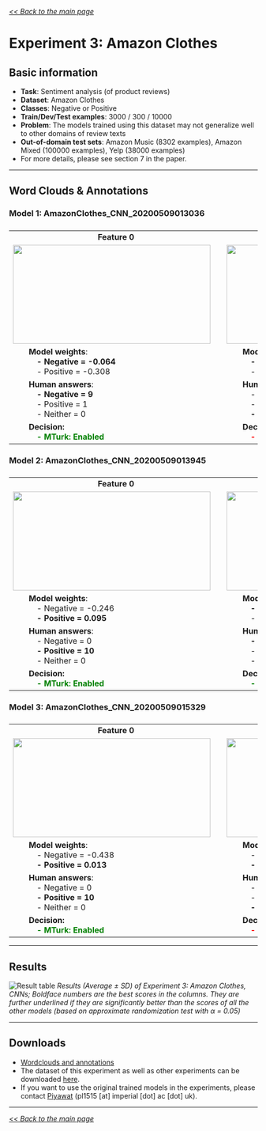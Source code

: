 <style>

.center-row td{
    text-align: center; 
    vertical-align: middle;    
}

tbody {
    display:block;
    width:13000px;
    overflow:auto;
}
thead, tbody tr {
    display:table;
    width:100%;
    table-layout:fixed;
}

td { white-space:pre }

</style>

[*<< Back to the main page*](https://plkumjorn.github.io/FIND)

# Experiment 3: Amazon Clothes

## Basic information
- **Task**: Sentiment analysis (of product reviews)
- **Dataset**: Amazon Clothes
- **Classes**: Negative or Positive
- **Train/Dev/Test examples**: 3000 / 300 / 10000
- **Problem**: The models trained using this dataset may not generalize well to other domains of review texts 
- **Out-of-domain test sets**: Amazon Music (8302 examples), Amazon Mixed (100000 examples), Yelp (38000 examples)
- For more details, please see section 7 in the paper.

<hr>

## Word Clouds & Annotations


### Model 1: AmazonClothes_CNN_20200509013036

<table><tbody><tr class="center-row"><td><b>Feature 0</b></td><td><b>Feature 1</b></td><td><b>Feature 2</b></td><td><b>Feature 3</b></td><td><b>Feature 4</b></td><td><b>Feature 5</b></td><td><b>Feature 6</b></td><td><b>Feature 7</b></td><td><b>Feature 8</b></td><td><b>Feature 9</b></td><td><b>Feature 10</b></td><td><b>Feature 11</b></td><td><b>Feature 12</b></td><td><b>Feature 13</b></td><td><b>Feature 14</b></td><td><b>Feature 15</b></td><td><b>Feature 16</b></td><td><b>Feature 17</b></td><td><b>Feature 18</b></td><td><b>Feature 19</b></td><td><b>Feature 20</b></td><td><b>Feature 21</b></td><td><b>Feature 22</b></td><td><b>Feature 23</b></td><td><b>Feature 24</b></td><td><b>Feature 25</b></td><td><b>Feature 26</b></td><td><b>Feature 27</b></td><td><b>Feature 28</b></td><td><b>Feature 29</b></td></tr><tr><td><img src="https://www.doc.ic.ac.uk/~pl1515/files/AmazonClothes_CNN_20200509013036/wordclouds/Wordcloud_Feature0.png" width="400" height="200"></td><td><img src="https://www.doc.ic.ac.uk/~pl1515/files/AmazonClothes_CNN_20200509013036/wordclouds/Wordcloud_Feature1.png" width="400" height="200"></td><td><img src="https://www.doc.ic.ac.uk/~pl1515/files/AmazonClothes_CNN_20200509013036/wordclouds/Wordcloud_Feature2.png" width="400" height="200"></td><td><img src="https://www.doc.ic.ac.uk/~pl1515/files/AmazonClothes_CNN_20200509013036/wordclouds/Wordcloud_Feature3.png" width="400" height="200"></td><td><img src="https://www.doc.ic.ac.uk/~pl1515/files/AmazonClothes_CNN_20200509013036/wordclouds/Wordcloud_Feature4.png" width="400" height="200"></td><td><img src="https://www.doc.ic.ac.uk/~pl1515/files/AmazonClothes_CNN_20200509013036/wordclouds/Wordcloud_Feature5.png" width="400" height="200"></td><td><img src="https://www.doc.ic.ac.uk/~pl1515/files/AmazonClothes_CNN_20200509013036/wordclouds/Wordcloud_Feature6.png" width="400" height="200"></td><td><img src="https://www.doc.ic.ac.uk/~pl1515/files/AmazonClothes_CNN_20200509013036/wordclouds/Wordcloud_Feature7.png" width="400" height="200"></td><td><img src="https://www.doc.ic.ac.uk/~pl1515/files/AmazonClothes_CNN_20200509013036/wordclouds/Wordcloud_Feature8.png" width="400" height="200"></td><td><img src="https://www.doc.ic.ac.uk/~pl1515/files/AmazonClothes_CNN_20200509013036/wordclouds/Wordcloud_Feature9.png" width="400" height="200"></td><td><img src="https://www.doc.ic.ac.uk/~pl1515/files/AmazonClothes_CNN_20200509013036/wordclouds/Wordcloud_Feature10.png" width="400" height="200"></td><td><img src="https://www.doc.ic.ac.uk/~pl1515/files/AmazonClothes_CNN_20200509013036/wordclouds/Wordcloud_Feature11.png" width="400" height="200"></td><td><img src="https://www.doc.ic.ac.uk/~pl1515/files/AmazonClothes_CNN_20200509013036/wordclouds/Wordcloud_Feature12.png" width="400" height="200"></td><td><img src="https://www.doc.ic.ac.uk/~pl1515/files/AmazonClothes_CNN_20200509013036/wordclouds/Wordcloud_Feature13.png" width="400" height="200"></td><td><img src="https://www.doc.ic.ac.uk/~pl1515/files/AmazonClothes_CNN_20200509013036/wordclouds/Wordcloud_Feature14.png" width="400" height="200"></td><td><img src="https://www.doc.ic.ac.uk/~pl1515/files/AmazonClothes_CNN_20200509013036/wordclouds/Wordcloud_Feature15.png" width="400" height="200"></td><td><img src="https://www.doc.ic.ac.uk/~pl1515/files/AmazonClothes_CNN_20200509013036/wordclouds/Wordcloud_Feature16.png" width="400" height="200"></td><td><img src="https://www.doc.ic.ac.uk/~pl1515/files/AmazonClothes_CNN_20200509013036/wordclouds/Wordcloud_Feature17.png" width="400" height="200"></td><td><img src="https://www.doc.ic.ac.uk/~pl1515/files/AmazonClothes_CNN_20200509013036/wordclouds/Wordcloud_Feature18.png" width="400" height="200"></td><td><img src="https://www.doc.ic.ac.uk/~pl1515/files/AmazonClothes_CNN_20200509013036/wordclouds/Wordcloud_Feature19.png" width="400" height="200"></td><td><img src="https://www.doc.ic.ac.uk/~pl1515/files/AmazonClothes_CNN_20200509013036/wordclouds/Wordcloud_Feature20.png" width="400" height="200"></td><td><img src="https://www.doc.ic.ac.uk/~pl1515/files/AmazonClothes_CNN_20200509013036/wordclouds/Wordcloud_Feature21.png" width="400" height="200"></td><td><img src="https://www.doc.ic.ac.uk/~pl1515/files/AmazonClothes_CNN_20200509013036/wordclouds/Wordcloud_Feature22.png" width="400" height="200"></td><td><img src="https://www.doc.ic.ac.uk/~pl1515/files/AmazonClothes_CNN_20200509013036/wordclouds/Wordcloud_Feature23.png" width="400" height="200"></td><td><img src="https://www.doc.ic.ac.uk/~pl1515/files/AmazonClothes_CNN_20200509013036/wordclouds/Wordcloud_Feature24.png" width="400" height="200"></td><td><img src="https://www.doc.ic.ac.uk/~pl1515/files/AmazonClothes_CNN_20200509013036/wordclouds/Wordcloud_Feature25.png" width="400" height="200"></td><td><img src="https://www.doc.ic.ac.uk/~pl1515/files/AmazonClothes_CNN_20200509013036/wordclouds/Wordcloud_Feature26.png" width="400" height="200"></td><td><img src="https://www.doc.ic.ac.uk/~pl1515/files/AmazonClothes_CNN_20200509013036/wordclouds/Wordcloud_Feature27.png" width="400" height="200"></td><td><img src="https://www.doc.ic.ac.uk/~pl1515/files/AmazonClothes_CNN_20200509013036/wordclouds/Wordcloud_Feature28.png" width="400" height="200"></td><td><img src="https://www.doc.ic.ac.uk/~pl1515/files/AmazonClothes_CNN_20200509013036/wordclouds/Wordcloud_Feature29.png" width="400" height="200"></td></tr><tr><td>&emsp;&emsp;<b>Model weights</b>:
<b>&emsp;&emsp;&emsp;- Negative = -0.064</b>
&emsp;&emsp;&emsp;- Positive = -0.308</td><td>&emsp;&emsp;<b>Model weights</b>:
<b>&emsp;&emsp;&emsp;- Negative = -0.032</b>
&emsp;&emsp;&emsp;- Positive = -0.270</td><td>&emsp;&emsp;<b>Model weights</b>:
<b>&emsp;&emsp;&emsp;- Negative = 0.409</b>
&emsp;&emsp;&emsp;- Positive = -0.039</td><td>&emsp;&emsp;<b>Model weights</b>:
&emsp;&emsp;&emsp;- Negative = -0.438
<b>&emsp;&emsp;&emsp;- Positive = 0.272</b></td><td>&emsp;&emsp;<b>Model weights</b>:
&emsp;&emsp;&emsp;- Negative = -0.092
<b>&emsp;&emsp;&emsp;- Positive = 0.343</b></td><td>&emsp;&emsp;<b>Model weights</b>:
&emsp;&emsp;&emsp;- Negative = -0.446
<b>&emsp;&emsp;&emsp;- Positive = -0.106</b></td><td>&emsp;&emsp;<b>Model weights</b>:
<b>&emsp;&emsp;&emsp;- Negative = 0.294</b>
&emsp;&emsp;&emsp;- Positive = -0.005</td><td>&emsp;&emsp;<b>Model weights</b>:
<b>&emsp;&emsp;&emsp;- Negative = 0.239</b>
&emsp;&emsp;&emsp;- Positive = -0.406</td><td>&emsp;&emsp;<b>Model weights</b>:
&emsp;&emsp;&emsp;- Negative = -0.341
<b>&emsp;&emsp;&emsp;- Positive = 0.284</b></td><td>&emsp;&emsp;<b>Model weights</b>:
&emsp;&emsp;&emsp;- Negative = -0.312
<b>&emsp;&emsp;&emsp;- Positive = -0.088</b></td><td>&emsp;&emsp;<b>Model weights</b>:
<b>&emsp;&emsp;&emsp;- Negative = 0.185</b>
&emsp;&emsp;&emsp;- Positive = -0.139</td><td>&emsp;&emsp;<b>Model weights</b>:
&emsp;&emsp;&emsp;- Negative = -0.213
<b>&emsp;&emsp;&emsp;- Positive = 0.047</b></td><td>&emsp;&emsp;<b>Model weights</b>:
<b>&emsp;&emsp;&emsp;- Negative = -0.040</b>
&emsp;&emsp;&emsp;- Positive = -0.316</td><td>&emsp;&emsp;<b>Model weights</b>:
&emsp;&emsp;&emsp;- Negative = -0.346
<b>&emsp;&emsp;&emsp;- Positive = 0.094</b></td><td>&emsp;&emsp;<b>Model weights</b>:
<b>&emsp;&emsp;&emsp;- Negative = 0.165</b>
&emsp;&emsp;&emsp;- Positive = -0.408</td><td>&emsp;&emsp;<b>Model weights</b>:
<b>&emsp;&emsp;&emsp;- Negative = 0.362</b>
&emsp;&emsp;&emsp;- Positive = -0.289</td><td>&emsp;&emsp;<b>Model weights</b>:
<b>&emsp;&emsp;&emsp;- Negative = 0.426</b>
&emsp;&emsp;&emsp;- Positive = -0.333</td><td>&emsp;&emsp;<b>Model weights</b>:
&emsp;&emsp;&emsp;- Negative = -0.333
<b>&emsp;&emsp;&emsp;- Positive = -0.044</b></td><td>&emsp;&emsp;<b>Model weights</b>:
<b>&emsp;&emsp;&emsp;- Negative = 0.514</b>
&emsp;&emsp;&emsp;- Positive = -0.521</td><td>&emsp;&emsp;<b>Model weights</b>:
&emsp;&emsp;&emsp;- Negative = -0.459
<b>&emsp;&emsp;&emsp;- Positive = -0.040</b></td><td>&emsp;&emsp;<b>Model weights</b>:
&emsp;&emsp;&emsp;- Negative = 0.069
<b>&emsp;&emsp;&emsp;- Positive = 0.415</b></td><td>&emsp;&emsp;<b>Model weights</b>:
&emsp;&emsp;&emsp;- Negative = -0.355
<b>&emsp;&emsp;&emsp;- Positive = 0.325</b></td><td>&emsp;&emsp;<b>Model weights</b>:
&emsp;&emsp;&emsp;- Negative = -0.522
<b>&emsp;&emsp;&emsp;- Positive = -0.212</b></td><td>&emsp;&emsp;<b>Model weights</b>:
<b>&emsp;&emsp;&emsp;- Negative = 0.068</b>
&emsp;&emsp;&emsp;- Positive = -0.263</td><td>&emsp;&emsp;<b>Model weights</b>:
&emsp;&emsp;&emsp;- Negative = -0.257
<b>&emsp;&emsp;&emsp;- Positive = 0.324</b></td><td>&emsp;&emsp;<b>Model weights</b>:
&emsp;&emsp;&emsp;- Negative = -0.152
<b>&emsp;&emsp;&emsp;- Positive = 0.197</b></td><td>&emsp;&emsp;<b>Model weights</b>:
&emsp;&emsp;&emsp;- Negative = -0.068
<b>&emsp;&emsp;&emsp;- Positive = 0.280</b></td><td>&emsp;&emsp;<b>Model weights</b>:
&emsp;&emsp;&emsp;- Negative = -0.084
<b>&emsp;&emsp;&emsp;- Positive = 0.584</b></td><td>&emsp;&emsp;<b>Model weights</b>:
<b>&emsp;&emsp;&emsp;- Negative = 0.205</b>
&emsp;&emsp;&emsp;- Positive = -0.376</td><td>&emsp;&emsp;<b>Model weights</b>:
<b>&emsp;&emsp;&emsp;- Negative = 0.098</b>
&emsp;&emsp;&emsp;- Positive = -0.435</td></tr><tr><td><b>&emsp;&emsp;Human answers</b>:
<b>&emsp;&emsp;&emsp;- Negative = 9</b>
&emsp;&emsp;&emsp;- Positive = 1
&emsp;&emsp;&emsp;- Neither = 0</td><td><b>&emsp;&emsp;Human answers</b>:
&emsp;&emsp;&emsp;- Negative = 3
&emsp;&emsp;&emsp;- Positive = 3
<b>&emsp;&emsp;&emsp;- Neither = 4</b></td><td><b>&emsp;&emsp;Human answers</b>:
<b>&emsp;&emsp;&emsp;- Negative = 6</b>
&emsp;&emsp;&emsp;- Positive = 3
&emsp;&emsp;&emsp;- Neither = 1</td><td><b>&emsp;&emsp;Human answers</b>:
&emsp;&emsp;&emsp;- Negative = 1
&emsp;&emsp;&emsp;- Positive = 4
<b>&emsp;&emsp;&emsp;- Neither = 5</b></td><td><b>&emsp;&emsp;Human answers</b>:
&emsp;&emsp;&emsp;- Negative = 2
<b>&emsp;&emsp;&emsp;- Positive = 7</b>
&emsp;&emsp;&emsp;- Neither = 1</td><td><b>&emsp;&emsp;Human answers</b>:
&emsp;&emsp;&emsp;- Negative = 1
&emsp;&emsp;&emsp;- Positive = 0
<b>&emsp;&emsp;&emsp;- Neither = 9</b></td><td><b>&emsp;&emsp;Human answers</b>:
<b>&emsp;&emsp;&emsp;- Negative = 5</b>
&emsp;&emsp;&emsp;- Positive = 3
&emsp;&emsp;&emsp;- Neither = 2</td><td><b>&emsp;&emsp;Human answers</b>:
<b>&emsp;&emsp;&emsp;- Negative = 6</b>
&emsp;&emsp;&emsp;- Positive = 2
&emsp;&emsp;&emsp;- Neither = 2</td><td><b>&emsp;&emsp;Human answers</b>:
&emsp;&emsp;&emsp;- Negative = 2
<b>&emsp;&emsp;&emsp;- Positive = 5</b>
&emsp;&emsp;&emsp;- Neither = 3</td><td><b>&emsp;&emsp;Human answers</b>:
&emsp;&emsp;&emsp;- Negative = 3
<b>&emsp;&emsp;&emsp;- Positive = 7</b>
&emsp;&emsp;&emsp;- Neither = 0</td><td><b>&emsp;&emsp;Human answers</b>:
<b>&emsp;&emsp;&emsp;- Negative = 5</b>
&emsp;&emsp;&emsp;- Positive = 2
&emsp;&emsp;&emsp;- Neither = 3</td><td><b>&emsp;&emsp;Human answers</b>:
&emsp;&emsp;&emsp;- Negative = 0
<b>&emsp;&emsp;&emsp;- Positive = 9</b>
&emsp;&emsp;&emsp;- Neither = 1</td><td><b>&emsp;&emsp;Human answers</b>:
<b>&emsp;&emsp;&emsp;- Negative = 8</b>
&emsp;&emsp;&emsp;- Positive = 2
&emsp;&emsp;&emsp;- Neither = 0</td><td><b>&emsp;&emsp;Human answers</b>:
&emsp;&emsp;&emsp;- Negative = 1
&emsp;&emsp;&emsp;- Positive = 4
<b>&emsp;&emsp;&emsp;- Neither = 5</b></td><td><b>&emsp;&emsp;Human answers</b>:
<b>&emsp;&emsp;&emsp;- Negative = 9</b>
&emsp;&emsp;&emsp;- Positive = 1
&emsp;&emsp;&emsp;- Neither = 0</td><td><b>&emsp;&emsp;Human answers</b>:
<b>&emsp;&emsp;&emsp;- Negative = 6</b>
&emsp;&emsp;&emsp;- Positive = 1
&emsp;&emsp;&emsp;- Neither = 3</td><td><b>&emsp;&emsp;Human answers</b>:
<b>&emsp;&emsp;&emsp;- Negative = 7</b>
&emsp;&emsp;&emsp;- Positive = 1
&emsp;&emsp;&emsp;- Neither = 2</td><td><b>&emsp;&emsp;Human answers</b>:
&emsp;&emsp;&emsp;- Negative = 2
<b>&emsp;&emsp;&emsp;- Positive = 7</b>
&emsp;&emsp;&emsp;- Neither = 1</td><td><b>&emsp;&emsp;Human answers</b>:
<b>&emsp;&emsp;&emsp;- Negative = 7</b>
&emsp;&emsp;&emsp;- Positive = 2
&emsp;&emsp;&emsp;- Neither = 1</td><td><b>&emsp;&emsp;Human answers</b>:
&emsp;&emsp;&emsp;- Negative = 1
<b>&emsp;&emsp;&emsp;- Positive = 7</b>
&emsp;&emsp;&emsp;- Neither = 2</td><td><b>&emsp;&emsp;Human answers</b>:
&emsp;&emsp;&emsp;- Negative = 1
<b>&emsp;&emsp;&emsp;- Positive = 9</b>
&emsp;&emsp;&emsp;- Neither = 0</td><td><b>&emsp;&emsp;Human answers</b>:
&emsp;&emsp;&emsp;- Negative = 0
<b>&emsp;&emsp;&emsp;- Positive = 10</b>
&emsp;&emsp;&emsp;- Neither = 0</td><td><b>&emsp;&emsp;Human answers</b>:
&emsp;&emsp;&emsp;- Negative = 1
<b>&emsp;&emsp;&emsp;- Positive = 7</b>
&emsp;&emsp;&emsp;- Neither = 2</td><td><b>&emsp;&emsp;Human answers</b>:
&emsp;&emsp;&emsp;- Negative = 3
&emsp;&emsp;&emsp;- Positive = 0
<b>&emsp;&emsp;&emsp;- Neither = 7</b></td><td><b>&emsp;&emsp;Human answers</b>:
&emsp;&emsp;&emsp;- Negative = 1
<b>&emsp;&emsp;&emsp;- Positive = 6</b>
&emsp;&emsp;&emsp;- Neither = 3</td><td><b>&emsp;&emsp;Human answers</b>:
&emsp;&emsp;&emsp;- Negative = 0
<b>&emsp;&emsp;&emsp;- Positive = 5</b>
<b>&emsp;&emsp;&emsp;- Neither = 5</b></td><td><b>&emsp;&emsp;Human answers</b>:
<b>&emsp;&emsp;&emsp;- Negative = 5</b>
&emsp;&emsp;&emsp;- Positive = 2
&emsp;&emsp;&emsp;- Neither = 3</td><td><b>&emsp;&emsp;Human answers</b>:
&emsp;&emsp;&emsp;- Negative = 0
<b>&emsp;&emsp;&emsp;- Positive = 5</b>
<b>&emsp;&emsp;&emsp;- Neither = 5</b></td><td><b>&emsp;&emsp;Human answers</b>:
<b>&emsp;&emsp;&emsp;- Negative = 7</b>
&emsp;&emsp;&emsp;- Positive = 0
&emsp;&emsp;&emsp;- Neither = 3</td><td><b>&emsp;&emsp;Human answers</b>:
<b>&emsp;&emsp;&emsp;- Negative = 7</b>
&emsp;&emsp;&emsp;- Positive = 1
&emsp;&emsp;&emsp;- Neither = 2</td></tr><tr><td>&emsp;&emsp;<b>Decision:</b>
&emsp;&emsp;&emsp;<b style="color:green">- MTurk: Enabled</b></td><td>&emsp;&emsp;<b>Decision:</b>
&emsp;&emsp;&emsp;<b style="color:red">- MTurk: Disabled</b></td><td>&emsp;&emsp;<b>Decision:</b>
&emsp;&emsp;&emsp;<b style="color:green">- MTurk: Enabled</b></td><td>&emsp;&emsp;<b>Decision:</b>
&emsp;&emsp;&emsp;<b style="color:red">- MTurk: Disabled</b></td><td>&emsp;&emsp;<b>Decision:</b>
&emsp;&emsp;&emsp;<b style="color:green">- MTurk: Enabled</b></td><td>&emsp;&emsp;<b>Decision:</b>
&emsp;&emsp;&emsp;<b style="color:red">- MTurk: Disabled</b></td><td>&emsp;&emsp;<b>Decision:</b>
&emsp;&emsp;&emsp;<b style="color:green">- MTurk: Enabled</b></td><td>&emsp;&emsp;<b>Decision:</b>
&emsp;&emsp;&emsp;<b style="color:green">- MTurk: Enabled</b></td><td>&emsp;&emsp;<b>Decision:</b>
&emsp;&emsp;&emsp;<b style="color:green">- MTurk: Enabled</b></td><td>&emsp;&emsp;<b>Decision:</b>
&emsp;&emsp;&emsp;<b style="color:green">- MTurk: Enabled</b></td><td>&emsp;&emsp;<b>Decision:</b>
&emsp;&emsp;&emsp;<b style="color:green">- MTurk: Enabled</b></td><td>&emsp;&emsp;<b>Decision:</b>
&emsp;&emsp;&emsp;<b style="color:green">- MTurk: Enabled</b></td><td>&emsp;&emsp;<b>Decision:</b>
&emsp;&emsp;&emsp;<b style="color:green">- MTurk: Enabled</b></td><td>&emsp;&emsp;<b>Decision:</b>
&emsp;&emsp;&emsp;<b style="color:red">- MTurk: Disabled</b></td><td>&emsp;&emsp;<b>Decision:</b>
&emsp;&emsp;&emsp;<b style="color:green">- MTurk: Enabled</b></td><td>&emsp;&emsp;<b>Decision:</b>
&emsp;&emsp;&emsp;<b style="color:green">- MTurk: Enabled</b></td><td>&emsp;&emsp;<b>Decision:</b>
&emsp;&emsp;&emsp;<b style="color:green">- MTurk: Enabled</b></td><td>&emsp;&emsp;<b>Decision:</b>
&emsp;&emsp;&emsp;<b style="color:green">- MTurk: Enabled</b></td><td>&emsp;&emsp;<b>Decision:</b>
&emsp;&emsp;&emsp;<b style="color:green">- MTurk: Enabled</b></td><td>&emsp;&emsp;<b>Decision:</b>
&emsp;&emsp;&emsp;<b style="color:green">- MTurk: Enabled</b></td><td>&emsp;&emsp;<b>Decision:</b>
&emsp;&emsp;&emsp;<b style="color:green">- MTurk: Enabled</b></td><td>&emsp;&emsp;<b>Decision:</b>
&emsp;&emsp;&emsp;<b style="color:green">- MTurk: Enabled</b></td><td>&emsp;&emsp;<b>Decision:</b>
&emsp;&emsp;&emsp;<b style="color:green">- MTurk: Enabled</b></td><td>&emsp;&emsp;<b>Decision:</b>
&emsp;&emsp;&emsp;<b style="color:red">- MTurk: Disabled</b></td><td>&emsp;&emsp;<b>Decision:</b>
&emsp;&emsp;&emsp;<b style="color:green">- MTurk: Enabled</b></td><td>&emsp;&emsp;<b>Decision:</b>
&emsp;&emsp;&emsp;<b style="color:red">- MTurk: Disabled</b></td><td>&emsp;&emsp;<b>Decision:</b>
&emsp;&emsp;&emsp;<b style="color:red">- MTurk: Disabled</b></td><td>&emsp;&emsp;<b>Decision:</b>
&emsp;&emsp;&emsp;<b style="color:red">- MTurk: Disabled</b></td><td>&emsp;&emsp;<b>Decision:</b>
&emsp;&emsp;&emsp;<b style="color:green">- MTurk: Enabled</b></td><td>&emsp;&emsp;<b>Decision:</b>
&emsp;&emsp;&emsp;<b style="color:green">- MTurk: Enabled</b></td></tr></tbody></table>


### Model 2: AmazonClothes_CNN_20200509013945

<table><tbody><tr class="center-row"><td><b>Feature 0</b></td><td><b>Feature 1</b></td><td><b>Feature 2</b></td><td><b>Feature 3</b></td><td><b>Feature 4</b></td><td><b>Feature 5</b></td><td><b>Feature 6</b></td><td><b>Feature 7</b></td><td><b>Feature 8</b></td><td><b>Feature 9</b></td><td><b>Feature 10</b></td><td><b>Feature 11</b></td><td><b>Feature 12</b></td><td><b>Feature 13</b></td><td><b>Feature 14</b></td><td><b>Feature 15</b></td><td><b>Feature 16</b></td><td><b>Feature 17</b></td><td><b>Feature 18</b></td><td><b>Feature 19</b></td><td><b>Feature 20</b></td><td><b>Feature 21</b></td><td><b>Feature 22</b></td><td><b>Feature 23</b></td><td><b>Feature 24</b></td><td><b>Feature 25</b></td><td><b>Feature 26</b></td><td><b>Feature 27</b></td><td><b>Feature 28</b></td><td><b>Feature 29</b></td></tr><tr><td><img src="https://www.doc.ic.ac.uk/~pl1515/files/AmazonClothes_CNN_20200509013945/wordclouds/Wordcloud_Feature0.png" width="400" height="200"></td><td><img src="https://www.doc.ic.ac.uk/~pl1515/files/AmazonClothes_CNN_20200509013945/wordclouds/Wordcloud_Feature1.png" width="400" height="200"></td><td><img src="https://www.doc.ic.ac.uk/~pl1515/files/AmazonClothes_CNN_20200509013945/wordclouds/Wordcloud_Feature2.png" width="400" height="200"></td><td><img src="https://www.doc.ic.ac.uk/~pl1515/files/AmazonClothes_CNN_20200509013945/wordclouds/Wordcloud_Feature3.png" width="400" height="200"></td><td><img src="https://www.doc.ic.ac.uk/~pl1515/files/AmazonClothes_CNN_20200509013945/wordclouds/Wordcloud_Feature4.png" width="400" height="200"></td><td><img src="https://www.doc.ic.ac.uk/~pl1515/files/AmazonClothes_CNN_20200509013945/wordclouds/Wordcloud_Feature5.png" width="400" height="200"></td><td><img src="https://www.doc.ic.ac.uk/~pl1515/files/AmazonClothes_CNN_20200509013945/wordclouds/Wordcloud_Feature6.png" width="400" height="200"></td><td><img src="https://www.doc.ic.ac.uk/~pl1515/files/AmazonClothes_CNN_20200509013945/wordclouds/Wordcloud_Feature7.png" width="400" height="200"></td><td><img src="https://www.doc.ic.ac.uk/~pl1515/files/AmazonClothes_CNN_20200509013945/wordclouds/Wordcloud_Feature8.png" width="400" height="200"></td><td><img src="https://www.doc.ic.ac.uk/~pl1515/files/AmazonClothes_CNN_20200509013945/wordclouds/Wordcloud_Feature9.png" width="400" height="200"></td><td><img src="https://www.doc.ic.ac.uk/~pl1515/files/AmazonClothes_CNN_20200509013945/wordclouds/Wordcloud_Feature10.png" width="400" height="200"></td><td><img src="https://www.doc.ic.ac.uk/~pl1515/files/AmazonClothes_CNN_20200509013945/wordclouds/Wordcloud_Feature11.png" width="400" height="200"></td><td><img src="https://www.doc.ic.ac.uk/~pl1515/files/AmazonClothes_CNN_20200509013945/wordclouds/Wordcloud_Feature12.png" width="400" height="200"></td><td><img src="https://www.doc.ic.ac.uk/~pl1515/files/AmazonClothes_CNN_20200509013945/wordclouds/Wordcloud_Feature13.png" width="400" height="200"></td><td><img src="https://www.doc.ic.ac.uk/~pl1515/files/AmazonClothes_CNN_20200509013945/wordclouds/Wordcloud_Feature14.png" width="400" height="200"></td><td><img src="https://www.doc.ic.ac.uk/~pl1515/files/AmazonClothes_CNN_20200509013945/wordclouds/Wordcloud_Feature15.png" width="400" height="200"></td><td><img src="https://www.doc.ic.ac.uk/~pl1515/files/AmazonClothes_CNN_20200509013945/wordclouds/Wordcloud_Feature16.png" width="400" height="200"></td><td><img src="https://www.doc.ic.ac.uk/~pl1515/files/AmazonClothes_CNN_20200509013945/wordclouds/Wordcloud_Feature17.png" width="400" height="200"></td><td><img src="https://www.doc.ic.ac.uk/~pl1515/files/AmazonClothes_CNN_20200509013945/wordclouds/Wordcloud_Feature18.png" width="400" height="200"></td><td><img src="https://www.doc.ic.ac.uk/~pl1515/files/AmazonClothes_CNN_20200509013945/wordclouds/Wordcloud_Feature19.png" width="400" height="200"></td><td><img src="https://www.doc.ic.ac.uk/~pl1515/files/AmazonClothes_CNN_20200509013945/wordclouds/Wordcloud_Feature20.png" width="400" height="200"></td><td><img src="https://www.doc.ic.ac.uk/~pl1515/files/AmazonClothes_CNN_20200509013945/wordclouds/Wordcloud_Feature21.png" width="400" height="200"></td><td><img src="https://www.doc.ic.ac.uk/~pl1515/files/AmazonClothes_CNN_20200509013945/wordclouds/Wordcloud_Feature22.png" width="400" height="200"></td><td><img src="https://www.doc.ic.ac.uk/~pl1515/files/AmazonClothes_CNN_20200509013945/wordclouds/Wordcloud_Feature23.png" width="400" height="200"></td><td><img src="https://www.doc.ic.ac.uk/~pl1515/files/AmazonClothes_CNN_20200509013945/wordclouds/Wordcloud_Feature24.png" width="400" height="200"></td><td><img src="https://www.doc.ic.ac.uk/~pl1515/files/AmazonClothes_CNN_20200509013945/wordclouds/Wordcloud_Feature25.png" width="400" height="200"></td><td><img src="https://www.doc.ic.ac.uk/~pl1515/files/AmazonClothes_CNN_20200509013945/wordclouds/Wordcloud_Feature26.png" width="400" height="200"></td><td><img src="https://www.doc.ic.ac.uk/~pl1515/files/AmazonClothes_CNN_20200509013945/wordclouds/Wordcloud_Feature27.png" width="400" height="200"></td><td><img src="https://www.doc.ic.ac.uk/~pl1515/files/AmazonClothes_CNN_20200509013945/wordclouds/Wordcloud_Feature28.png" width="400" height="200"></td><td><img src="https://www.doc.ic.ac.uk/~pl1515/files/AmazonClothes_CNN_20200509013945/wordclouds/Wordcloud_Feature29.png" width="400" height="200"></td></tr><tr><td>&emsp;&emsp;<b>Model weights</b>:
&emsp;&emsp;&emsp;- Negative = -0.246
<b>&emsp;&emsp;&emsp;- Positive = 0.095</b></td><td>&emsp;&emsp;<b>Model weights</b>:
<b>&emsp;&emsp;&emsp;- Negative = -0.070</b>
&emsp;&emsp;&emsp;- Positive = -0.250</td><td>&emsp;&emsp;<b>Model weights</b>:
<b>&emsp;&emsp;&emsp;- Negative = 0.049</b>
&emsp;&emsp;&emsp;- Positive = -0.474</td><td>&emsp;&emsp;<b>Model weights</b>:
<b>&emsp;&emsp;&emsp;- Negative = 0.325</b>
&emsp;&emsp;&emsp;- Positive = -0.408</td><td>&emsp;&emsp;<b>Model weights</b>:
<b>&emsp;&emsp;&emsp;- Negative = 0.269</b>
&emsp;&emsp;&emsp;- Positive = -0.400</td><td>&emsp;&emsp;<b>Model weights</b>:
<b>&emsp;&emsp;&emsp;- Negative = 0.430</b>
&emsp;&emsp;&emsp;- Positive = 0.157</td><td>&emsp;&emsp;<b>Model weights</b>:
&emsp;&emsp;&emsp;- Negative = -0.457
<b>&emsp;&emsp;&emsp;- Positive = -0.158</b></td><td>&emsp;&emsp;<b>Model weights</b>:
&emsp;&emsp;&emsp;- Negative = -0.314
<b>&emsp;&emsp;&emsp;- Positive = -0.057</b></td><td>&emsp;&emsp;<b>Model weights</b>:
&emsp;&emsp;&emsp;- Negative = -0.440
<b>&emsp;&emsp;&emsp;- Positive = 0.239</b></td><td>&emsp;&emsp;<b>Model weights</b>:
&emsp;&emsp;&emsp;- Negative = -0.095
<b>&emsp;&emsp;&emsp;- Positive = 0.297</b></td><td>&emsp;&emsp;<b>Model weights</b>:
<b>&emsp;&emsp;&emsp;- Negative = 0.361</b>
&emsp;&emsp;&emsp;- Positive = -0.435</td><td>&emsp;&emsp;<b>Model weights</b>:
&emsp;&emsp;&emsp;- Negative = -0.244
<b>&emsp;&emsp;&emsp;- Positive = 0.208</b></td><td>&emsp;&emsp;<b>Model weights</b>:
&emsp;&emsp;&emsp;- Negative = -0.502
<b>&emsp;&emsp;&emsp;- Positive = 0.197</b></td><td>&emsp;&emsp;<b>Model weights</b>:
&emsp;&emsp;&emsp;- Negative = -0.339
<b>&emsp;&emsp;&emsp;- Positive = 0.396</b></td><td>&emsp;&emsp;<b>Model weights</b>:
&emsp;&emsp;&emsp;- Negative = -0.372
<b>&emsp;&emsp;&emsp;- Positive = 0.303</b></td><td>&emsp;&emsp;<b>Model weights</b>:
&emsp;&emsp;&emsp;- Negative = -0.278
<b>&emsp;&emsp;&emsp;- Positive = 0.394</b></td><td>&emsp;&emsp;<b>Model weights</b>:
&emsp;&emsp;&emsp;- Negative = -0.239
<b>&emsp;&emsp;&emsp;- Positive = 0.334</b></td><td>&emsp;&emsp;<b>Model weights</b>:
<b>&emsp;&emsp;&emsp;- Negative = 0.443</b>
&emsp;&emsp;&emsp;- Positive = 0.037</td><td>&emsp;&emsp;<b>Model weights</b>:
&emsp;&emsp;&emsp;- Negative = 0.042
<b>&emsp;&emsp;&emsp;- Positive = 0.378</b></td><td>&emsp;&emsp;<b>Model weights</b>:
<b>&emsp;&emsp;&emsp;- Negative = -0.134</b>
&emsp;&emsp;&emsp;- Positive = -0.451</td><td>&emsp;&emsp;<b>Model weights</b>:
<b>&emsp;&emsp;&emsp;- Negative = 0.197</b>
&emsp;&emsp;&emsp;- Positive = -0.271</td><td>&emsp;&emsp;<b>Model weights</b>:
<b>&emsp;&emsp;&emsp;- Negative = 0.137</b>
&emsp;&emsp;&emsp;- Positive = -0.223</td><td>&emsp;&emsp;<b>Model weights</b>:
&emsp;&emsp;&emsp;- Negative = -0.274
<b>&emsp;&emsp;&emsp;- Positive = 0.347</b></td><td>&emsp;&emsp;<b>Model weights</b>:
<b>&emsp;&emsp;&emsp;- Negative = 0.321</b>
&emsp;&emsp;&emsp;- Positive = -0.134</td><td>&emsp;&emsp;<b>Model weights</b>:
<b>&emsp;&emsp;&emsp;- Negative = 0.270</b>
&emsp;&emsp;&emsp;- Positive = -0.360</td><td>&emsp;&emsp;<b>Model weights</b>:
&emsp;&emsp;&emsp;- Negative = -0.082
<b>&emsp;&emsp;&emsp;- Positive = 0.422</b></td><td>&emsp;&emsp;<b>Model weights</b>:
<b>&emsp;&emsp;&emsp;- Negative = 0.460</b>
&emsp;&emsp;&emsp;- Positive = 0.018</td><td>&emsp;&emsp;<b>Model weights</b>:
<b>&emsp;&emsp;&emsp;- Negative = 0.415</b>
&emsp;&emsp;&emsp;- Positive = -0.044</td><td>&emsp;&emsp;<b>Model weights</b>:
<b>&emsp;&emsp;&emsp;- Negative = 0.020</b>
&emsp;&emsp;&emsp;- Positive = -0.325</td><td>&emsp;&emsp;<b>Model weights</b>:
<b>&emsp;&emsp;&emsp;- Negative = 0.155</b>
&emsp;&emsp;&emsp;- Positive = -0.369</td></tr><tr><td><b>&emsp;&emsp;Human answers</b>:
&emsp;&emsp;&emsp;- Negative = 0
<b>&emsp;&emsp;&emsp;- Positive = 10</b>
&emsp;&emsp;&emsp;- Neither = 0</td><td><b>&emsp;&emsp;Human answers</b>:
<b>&emsp;&emsp;&emsp;- Negative = 8</b>
&emsp;&emsp;&emsp;- Positive = 1
&emsp;&emsp;&emsp;- Neither = 1</td><td><b>&emsp;&emsp;Human answers</b>:
<b>&emsp;&emsp;&emsp;- Negative = 10</b>
&emsp;&emsp;&emsp;- Positive = 0
&emsp;&emsp;&emsp;- Neither = 0</td><td><b>&emsp;&emsp;Human answers</b>:
<b>&emsp;&emsp;&emsp;- Negative = 6</b>
&emsp;&emsp;&emsp;- Positive = 2
&emsp;&emsp;&emsp;- Neither = 2</td><td><b>&emsp;&emsp;Human answers</b>:
&emsp;&emsp;&emsp;- Negative = 1
&emsp;&emsp;&emsp;- Positive = 2
<b>&emsp;&emsp;&emsp;- Neither = 7</b></td><td><b>&emsp;&emsp;Human answers</b>:
<b>&emsp;&emsp;&emsp;- Negative = 10</b>
&emsp;&emsp;&emsp;- Positive = 0
&emsp;&emsp;&emsp;- Neither = 0</td><td><b>&emsp;&emsp;Human answers</b>:
&emsp;&emsp;&emsp;- Negative = 0
<b>&emsp;&emsp;&emsp;- Positive = 10</b>
&emsp;&emsp;&emsp;- Neither = 0</td><td><b>&emsp;&emsp;Human answers</b>:
&emsp;&emsp;&emsp;- Negative = 0
<b>&emsp;&emsp;&emsp;- Positive = 10</b>
&emsp;&emsp;&emsp;- Neither = 0</td><td><b>&emsp;&emsp;Human answers</b>:
&emsp;&emsp;&emsp;- Negative = 0
<b>&emsp;&emsp;&emsp;- Positive = 10</b>
&emsp;&emsp;&emsp;- Neither = 0</td><td><b>&emsp;&emsp;Human answers</b>:
&emsp;&emsp;&emsp;- Negative = 0
<b>&emsp;&emsp;&emsp;- Positive = 10</b>
&emsp;&emsp;&emsp;- Neither = 0</td><td><b>&emsp;&emsp;Human answers</b>:
<b>&emsp;&emsp;&emsp;- Negative = 10</b>
&emsp;&emsp;&emsp;- Positive = 0
&emsp;&emsp;&emsp;- Neither = 0</td><td><b>&emsp;&emsp;Human answers</b>:
&emsp;&emsp;&emsp;- Negative = 0
<b>&emsp;&emsp;&emsp;- Positive = 10</b>
&emsp;&emsp;&emsp;- Neither = 0</td><td><b>&emsp;&emsp;Human answers</b>:
&emsp;&emsp;&emsp;- Negative = 0
<b>&emsp;&emsp;&emsp;- Positive = 9</b>
&emsp;&emsp;&emsp;- Neither = 1</td><td><b>&emsp;&emsp;Human answers</b>:
&emsp;&emsp;&emsp;- Negative = 0
<b>&emsp;&emsp;&emsp;- Positive = 9</b>
&emsp;&emsp;&emsp;- Neither = 1</td><td><b>&emsp;&emsp;Human answers</b>:
&emsp;&emsp;&emsp;- Negative = 0
<b>&emsp;&emsp;&emsp;- Positive = 9</b>
&emsp;&emsp;&emsp;- Neither = 1</td><td><b>&emsp;&emsp;Human answers</b>:
&emsp;&emsp;&emsp;- Negative = 0
&emsp;&emsp;&emsp;- Positive = 4
<b>&emsp;&emsp;&emsp;- Neither = 6</b></td><td><b>&emsp;&emsp;Human answers</b>:
&emsp;&emsp;&emsp;- Negative = 0
<b>&emsp;&emsp;&emsp;- Positive = 10</b>
&emsp;&emsp;&emsp;- Neither = 0</td><td><b>&emsp;&emsp;Human answers</b>:
<b>&emsp;&emsp;&emsp;- Negative = 9</b>
&emsp;&emsp;&emsp;- Positive = 0
&emsp;&emsp;&emsp;- Neither = 1</td><td><b>&emsp;&emsp;Human answers</b>:
&emsp;&emsp;&emsp;- Negative = 0
<b>&emsp;&emsp;&emsp;- Positive = 10</b>
&emsp;&emsp;&emsp;- Neither = 0</td><td><b>&emsp;&emsp;Human answers</b>:
<b>&emsp;&emsp;&emsp;- Negative = 10</b>
&emsp;&emsp;&emsp;- Positive = 0
&emsp;&emsp;&emsp;- Neither = 0</td><td><b>&emsp;&emsp;Human answers</b>:
<b>&emsp;&emsp;&emsp;- Negative = 8</b>
&emsp;&emsp;&emsp;- Positive = 0
&emsp;&emsp;&emsp;- Neither = 2</td><td><b>&emsp;&emsp;Human answers</b>:
<b>&emsp;&emsp;&emsp;- Negative = 7</b>
&emsp;&emsp;&emsp;- Positive = 0
&emsp;&emsp;&emsp;- Neither = 3</td><td><b>&emsp;&emsp;Human answers</b>:
&emsp;&emsp;&emsp;- Negative = 0
<b>&emsp;&emsp;&emsp;- Positive = 10</b>
&emsp;&emsp;&emsp;- Neither = 0</td><td><b>&emsp;&emsp;Human answers</b>:
<b>&emsp;&emsp;&emsp;- Negative = 9</b>
&emsp;&emsp;&emsp;- Positive = 0
&emsp;&emsp;&emsp;- Neither = 1</td><td><b>&emsp;&emsp;Human answers</b>:
<b>&emsp;&emsp;&emsp;- Negative = 8</b>
&emsp;&emsp;&emsp;- Positive = 0
&emsp;&emsp;&emsp;- Neither = 2</td><td><b>&emsp;&emsp;Human answers</b>:
&emsp;&emsp;&emsp;- Negative = 0
<b>&emsp;&emsp;&emsp;- Positive = 10</b>
&emsp;&emsp;&emsp;- Neither = 0</td><td><b>&emsp;&emsp;Human answers</b>:
<b>&emsp;&emsp;&emsp;- Negative = 7</b>
&emsp;&emsp;&emsp;- Positive = 0
&emsp;&emsp;&emsp;- Neither = 3</td><td><b>&emsp;&emsp;Human answers</b>:
<b>&emsp;&emsp;&emsp;- Negative = 7</b>
&emsp;&emsp;&emsp;- Positive = 0
&emsp;&emsp;&emsp;- Neither = 3</td><td><b>&emsp;&emsp;Human answers</b>:
<b>&emsp;&emsp;&emsp;- Negative = 10</b>
&emsp;&emsp;&emsp;- Positive = 0
&emsp;&emsp;&emsp;- Neither = 0</td><td><b>&emsp;&emsp;Human answers</b>:
<b>&emsp;&emsp;&emsp;- Negative = 9</b>
&emsp;&emsp;&emsp;- Positive = 0
&emsp;&emsp;&emsp;- Neither = 1</td></tr><tr><td>&emsp;&emsp;<b>Decision:</b>
&emsp;&emsp;&emsp;<b style="color:green">- MTurk: Enabled</b></td><td>&emsp;&emsp;<b>Decision:</b>
&emsp;&emsp;&emsp;<b style="color:green">- MTurk: Enabled</b></td><td>&emsp;&emsp;<b>Decision:</b>
&emsp;&emsp;&emsp;<b style="color:green">- MTurk: Enabled</b></td><td>&emsp;&emsp;<b>Decision:</b>
&emsp;&emsp;&emsp;<b style="color:green">- MTurk: Enabled</b></td><td>&emsp;&emsp;<b>Decision:</b>
&emsp;&emsp;&emsp;<b style="color:red">- MTurk: Disabled</b></td><td>&emsp;&emsp;<b>Decision:</b>
&emsp;&emsp;&emsp;<b style="color:green">- MTurk: Enabled</b></td><td>&emsp;&emsp;<b>Decision:</b>
&emsp;&emsp;&emsp;<b style="color:green">- MTurk: Enabled</b></td><td>&emsp;&emsp;<b>Decision:</b>
&emsp;&emsp;&emsp;<b style="color:green">- MTurk: Enabled</b></td><td>&emsp;&emsp;<b>Decision:</b>
&emsp;&emsp;&emsp;<b style="color:green">- MTurk: Enabled</b></td><td>&emsp;&emsp;<b>Decision:</b>
&emsp;&emsp;&emsp;<b style="color:green">- MTurk: Enabled</b></td><td>&emsp;&emsp;<b>Decision:</b>
&emsp;&emsp;&emsp;<b style="color:green">- MTurk: Enabled</b></td><td>&emsp;&emsp;<b>Decision:</b>
&emsp;&emsp;&emsp;<b style="color:green">- MTurk: Enabled</b></td><td>&emsp;&emsp;<b>Decision:</b>
&emsp;&emsp;&emsp;<b style="color:green">- MTurk: Enabled</b></td><td>&emsp;&emsp;<b>Decision:</b>
&emsp;&emsp;&emsp;<b style="color:green">- MTurk: Enabled</b></td><td>&emsp;&emsp;<b>Decision:</b>
&emsp;&emsp;&emsp;<b style="color:green">- MTurk: Enabled</b></td><td>&emsp;&emsp;<b>Decision:</b>
&emsp;&emsp;&emsp;<b style="color:red">- MTurk: Disabled</b></td><td>&emsp;&emsp;<b>Decision:</b>
&emsp;&emsp;&emsp;<b style="color:green">- MTurk: Enabled</b></td><td>&emsp;&emsp;<b>Decision:</b>
&emsp;&emsp;&emsp;<b style="color:green">- MTurk: Enabled</b></td><td>&emsp;&emsp;<b>Decision:</b>
&emsp;&emsp;&emsp;<b style="color:green">- MTurk: Enabled</b></td><td>&emsp;&emsp;<b>Decision:</b>
&emsp;&emsp;&emsp;<b style="color:green">- MTurk: Enabled</b></td><td>&emsp;&emsp;<b>Decision:</b>
&emsp;&emsp;&emsp;<b style="color:green">- MTurk: Enabled</b></td><td>&emsp;&emsp;<b>Decision:</b>
&emsp;&emsp;&emsp;<b style="color:green">- MTurk: Enabled</b></td><td>&emsp;&emsp;<b>Decision:</b>
&emsp;&emsp;&emsp;<b style="color:green">- MTurk: Enabled</b></td><td>&emsp;&emsp;<b>Decision:</b>
&emsp;&emsp;&emsp;<b style="color:green">- MTurk: Enabled</b></td><td>&emsp;&emsp;<b>Decision:</b>
&emsp;&emsp;&emsp;<b style="color:green">- MTurk: Enabled</b></td><td>&emsp;&emsp;<b>Decision:</b>
&emsp;&emsp;&emsp;<b style="color:green">- MTurk: Enabled</b></td><td>&emsp;&emsp;<b>Decision:</b>
&emsp;&emsp;&emsp;<b style="color:green">- MTurk: Enabled</b></td><td>&emsp;&emsp;<b>Decision:</b>
&emsp;&emsp;&emsp;<b style="color:green">- MTurk: Enabled</b></td><td>&emsp;&emsp;<b>Decision:</b>
&emsp;&emsp;&emsp;<b style="color:green">- MTurk: Enabled</b></td><td>&emsp;&emsp;<b>Decision:</b>
&emsp;&emsp;&emsp;<b style="color:green">- MTurk: Enabled</b></td></tr></tbody></table>


### Model 3: AmazonClothes_CNN_20200509015329

<table><tbody><tr class="center-row"><td><b>Feature 0</b></td><td><b>Feature 1</b></td><td><b>Feature 2</b></td><td><b>Feature 3</b></td><td><b>Feature 4</b></td><td><b>Feature 5</b></td><td><b>Feature 6</b></td><td><b>Feature 7</b></td><td><b>Feature 8</b></td><td><b>Feature 9</b></td><td><b>Feature 10</b></td><td><b>Feature 11</b></td><td><b>Feature 12</b></td><td><b>Feature 13</b></td><td><b>Feature 14</b></td><td><b>Feature 15</b></td><td><b>Feature 16</b></td><td><b>Feature 17</b></td><td><b>Feature 18</b></td><td><b>Feature 19</b></td><td><b>Feature 20</b></td><td><b>Feature 21</b></td><td><b>Feature 22</b></td><td><b>Feature 23</b></td><td><b>Feature 24</b></td><td><b>Feature 25</b></td><td><b>Feature 26</b></td><td><b>Feature 27</b></td><td><b>Feature 28</b></td><td><b>Feature 29</b></td></tr><tr><td><img src="https://www.doc.ic.ac.uk/~pl1515/files/AmazonClothes_CNN_20200509015329/wordclouds/Wordcloud_Feature0.png" width="400" height="200"></td><td><img src="https://www.doc.ic.ac.uk/~pl1515/files/AmazonClothes_CNN_20200509015329/wordclouds/Wordcloud_Feature1.png" width="400" height="200"></td><td><img src="https://www.doc.ic.ac.uk/~pl1515/files/AmazonClothes_CNN_20200509015329/wordclouds/Wordcloud_Feature2.png" width="400" height="200"></td><td><img src="https://www.doc.ic.ac.uk/~pl1515/files/AmazonClothes_CNN_20200509015329/wordclouds/Wordcloud_Feature3.png" width="400" height="200"></td><td><img src="https://www.doc.ic.ac.uk/~pl1515/files/AmazonClothes_CNN_20200509015329/wordclouds/Wordcloud_Feature4.png" width="400" height="200"></td><td><img src="https://www.doc.ic.ac.uk/~pl1515/files/AmazonClothes_CNN_20200509015329/wordclouds/Wordcloud_Feature5.png" width="400" height="200"></td><td><img src="https://www.doc.ic.ac.uk/~pl1515/files/AmazonClothes_CNN_20200509015329/wordclouds/Wordcloud_Feature6.png" width="400" height="200"></td><td><img src="https://www.doc.ic.ac.uk/~pl1515/files/AmazonClothes_CNN_20200509015329/wordclouds/Wordcloud_Feature7.png" width="400" height="200"></td><td><img src="https://www.doc.ic.ac.uk/~pl1515/files/AmazonClothes_CNN_20200509015329/wordclouds/Wordcloud_Feature8.png" width="400" height="200"></td><td><img src="https://www.doc.ic.ac.uk/~pl1515/files/AmazonClothes_CNN_20200509015329/wordclouds/Wordcloud_Feature9.png" width="400" height="200"></td><td><img src="https://www.doc.ic.ac.uk/~pl1515/files/AmazonClothes_CNN_20200509015329/wordclouds/Wordcloud_Feature10.png" width="400" height="200"></td><td><img src="https://www.doc.ic.ac.uk/~pl1515/files/AmazonClothes_CNN_20200509015329/wordclouds/Wordcloud_Feature11.png" width="400" height="200"></td><td><img src="https://www.doc.ic.ac.uk/~pl1515/files/AmazonClothes_CNN_20200509015329/wordclouds/Wordcloud_Feature12.png" width="400" height="200"></td><td><img src="https://www.doc.ic.ac.uk/~pl1515/files/AmazonClothes_CNN_20200509015329/wordclouds/Wordcloud_Feature13.png" width="400" height="200"></td><td><img src="https://www.doc.ic.ac.uk/~pl1515/files/AmazonClothes_CNN_20200509015329/wordclouds/Wordcloud_Feature14.png" width="400" height="200"></td><td><img src="https://www.doc.ic.ac.uk/~pl1515/files/AmazonClothes_CNN_20200509015329/wordclouds/Wordcloud_Feature15.png" width="400" height="200"></td><td><img src="https://www.doc.ic.ac.uk/~pl1515/files/AmazonClothes_CNN_20200509015329/wordclouds/Wordcloud_Feature16.png" width="400" height="200"></td><td><img src="https://www.doc.ic.ac.uk/~pl1515/files/AmazonClothes_CNN_20200509015329/wordclouds/Wordcloud_Feature17.png" width="400" height="200"></td><td><img src="https://www.doc.ic.ac.uk/~pl1515/files/AmazonClothes_CNN_20200509015329/wordclouds/Wordcloud_Feature18.png" width="400" height="200"></td><td><img src="https://www.doc.ic.ac.uk/~pl1515/files/AmazonClothes_CNN_20200509015329/wordclouds/Wordcloud_Feature19.png" width="400" height="200"></td><td><img src="https://www.doc.ic.ac.uk/~pl1515/files/AmazonClothes_CNN_20200509015329/wordclouds/Wordcloud_Feature20.png" width="400" height="200"></td><td><img src="https://www.doc.ic.ac.uk/~pl1515/files/AmazonClothes_CNN_20200509015329/wordclouds/Wordcloud_Feature21.png" width="400" height="200"></td><td><img src="https://www.doc.ic.ac.uk/~pl1515/files/AmazonClothes_CNN_20200509015329/wordclouds/Wordcloud_Feature22.png" width="400" height="200"></td><td><img src="https://www.doc.ic.ac.uk/~pl1515/files/AmazonClothes_CNN_20200509015329/wordclouds/Wordcloud_Feature23.png" width="400" height="200"></td><td><img src="https://www.doc.ic.ac.uk/~pl1515/files/AmazonClothes_CNN_20200509015329/wordclouds/Wordcloud_Feature24.png" width="400" height="200"></td><td><img src="https://www.doc.ic.ac.uk/~pl1515/files/AmazonClothes_CNN_20200509015329/wordclouds/Wordcloud_Feature25.png" width="400" height="200"></td><td><img src="https://www.doc.ic.ac.uk/~pl1515/files/AmazonClothes_CNN_20200509015329/wordclouds/Wordcloud_Feature26.png" width="400" height="200"></td><td><img src="https://www.doc.ic.ac.uk/~pl1515/files/AmazonClothes_CNN_20200509015329/wordclouds/Wordcloud_Feature27.png" width="400" height="200"></td><td><img src="https://www.doc.ic.ac.uk/~pl1515/files/AmazonClothes_CNN_20200509015329/wordclouds/Wordcloud_Feature28.png" width="400" height="200"></td><td><img src="https://www.doc.ic.ac.uk/~pl1515/files/AmazonClothes_CNN_20200509015329/wordclouds/Wordcloud_Feature29.png" width="400" height="200"></td></tr><tr><td>&emsp;&emsp;<b>Model weights</b>:
&emsp;&emsp;&emsp;- Negative = -0.438
<b>&emsp;&emsp;&emsp;- Positive = 0.013</b></td><td>&emsp;&emsp;<b>Model weights</b>:
&emsp;&emsp;&emsp;- Negative = -0.311
<b>&emsp;&emsp;&emsp;- Positive = 0.448</b></td><td>&emsp;&emsp;<b>Model weights</b>:
<b>&emsp;&emsp;&emsp;- Negative = 0.399</b>
&emsp;&emsp;&emsp;- Positive = 0.122</td><td>&emsp;&emsp;<b>Model weights</b>:
<b>&emsp;&emsp;&emsp;- Negative = 0.147</b>
&emsp;&emsp;&emsp;- Positive = -0.294</td><td>&emsp;&emsp;<b>Model weights</b>:
<b>&emsp;&emsp;&emsp;- Negative = 0.178</b>
&emsp;&emsp;&emsp;- Positive = -0.413</td><td>&emsp;&emsp;<b>Model weights</b>:
&emsp;&emsp;&emsp;- Negative = -0.391
<b>&emsp;&emsp;&emsp;- Positive = -0.144</b></td><td>&emsp;&emsp;<b>Model weights</b>:
<b>&emsp;&emsp;&emsp;- Negative = 0.447</b>
&emsp;&emsp;&emsp;- Positive = -0.097</td><td>&emsp;&emsp;<b>Model weights</b>:
<b>&emsp;&emsp;&emsp;- Negative = 0.033</b>
&emsp;&emsp;&emsp;- Positive = -0.199</td><td>&emsp;&emsp;<b>Model weights</b>:
<b>&emsp;&emsp;&emsp;- Negative = -0.194</b>
&emsp;&emsp;&emsp;- Positive = -0.432</td><td>&emsp;&emsp;<b>Model weights</b>:
<b>&emsp;&emsp;&emsp;- Negative = 0.108</b>
&emsp;&emsp;&emsp;- Positive = -0.044</td><td>&emsp;&emsp;<b>Model weights</b>:
&emsp;&emsp;&emsp;- Negative = -0.128
<b>&emsp;&emsp;&emsp;- Positive = 0.074</b></td><td>&emsp;&emsp;<b>Model weights</b>:
&emsp;&emsp;&emsp;- Negative = 0.088
<b>&emsp;&emsp;&emsp;- Positive = 0.380</b></td><td>&emsp;&emsp;<b>Model weights</b>:
&emsp;&emsp;&emsp;- Negative = -0.072
<b>&emsp;&emsp;&emsp;- Positive = 0.345</b></td><td>&emsp;&emsp;<b>Model weights</b>:
<b>&emsp;&emsp;&emsp;- Negative = -0.021</b>
&emsp;&emsp;&emsp;- Positive = -0.436</td><td>&emsp;&emsp;<b>Model weights</b>:
&emsp;&emsp;&emsp;- Negative = -0.462
<b>&emsp;&emsp;&emsp;- Positive = 0.037</b></td><td>&emsp;&emsp;<b>Model weights</b>:
<b>&emsp;&emsp;&emsp;- Negative = 0.283</b>
&emsp;&emsp;&emsp;- Positive = 0.090</td><td>&emsp;&emsp;<b>Model weights</b>:
&emsp;&emsp;&emsp;- Negative = -0.052
<b>&emsp;&emsp;&emsp;- Positive = 0.286</b></td><td>&emsp;&emsp;<b>Model weights</b>:
&emsp;&emsp;&emsp;- Negative = -0.317
<b>&emsp;&emsp;&emsp;- Positive = 0.245</b></td><td>&emsp;&emsp;<b>Model weights</b>:
<b>&emsp;&emsp;&emsp;- Negative = 0.338</b>
&emsp;&emsp;&emsp;- Positive = -0.486</td><td>&emsp;&emsp;<b>Model weights</b>:
<b>&emsp;&emsp;&emsp;- Negative = -0.245</b>
&emsp;&emsp;&emsp;- Positive = -0.483</td><td>&emsp;&emsp;<b>Model weights</b>:
&emsp;&emsp;&emsp;- Negative = -0.352
<b>&emsp;&emsp;&emsp;- Positive = 0.409</b></td><td>&emsp;&emsp;<b>Model weights</b>:
<b>&emsp;&emsp;&emsp;- Negative = 0.400</b>
&emsp;&emsp;&emsp;- Positive = 0.072</td><td>&emsp;&emsp;<b>Model weights</b>:
&emsp;&emsp;&emsp;- Negative = -0.093
<b>&emsp;&emsp;&emsp;- Positive = 0.261</b></td><td>&emsp;&emsp;<b>Model weights</b>:
&emsp;&emsp;&emsp;- Negative = -0.163
<b>&emsp;&emsp;&emsp;- Positive = 0.091</b></td><td>&emsp;&emsp;<b>Model weights</b>:
<b>&emsp;&emsp;&emsp;- Negative = 0.148</b>
&emsp;&emsp;&emsp;- Positive = -0.116</td><td>&emsp;&emsp;<b>Model weights</b>:
<b>&emsp;&emsp;&emsp;- Negative = 0.213</b>
&emsp;&emsp;&emsp;- Positive = -0.135</td><td>&emsp;&emsp;<b>Model weights</b>:
&emsp;&emsp;&emsp;- Negative = -0.414
<b>&emsp;&emsp;&emsp;- Positive = -0.075</b></td><td>&emsp;&emsp;<b>Model weights</b>:
<b>&emsp;&emsp;&emsp;- Negative = -0.259</b>
&emsp;&emsp;&emsp;- Positive = -0.499</td><td>&emsp;&emsp;<b>Model weights</b>:
<b>&emsp;&emsp;&emsp;- Negative = 0.377</b>
&emsp;&emsp;&emsp;- Positive = -0.262</td><td>&emsp;&emsp;<b>Model weights</b>:
&emsp;&emsp;&emsp;- Negative = -0.293
<b>&emsp;&emsp;&emsp;- Positive = 0.523</b></td></tr><tr><td><b>&emsp;&emsp;Human answers</b>:
&emsp;&emsp;&emsp;- Negative = 0
<b>&emsp;&emsp;&emsp;- Positive = 10</b>
&emsp;&emsp;&emsp;- Neither = 0</td><td><b>&emsp;&emsp;Human answers</b>:
&emsp;&emsp;&emsp;- Negative = 1
&emsp;&emsp;&emsp;- Positive = 4
<b>&emsp;&emsp;&emsp;- Neither = 5</b></td><td><b>&emsp;&emsp;Human answers</b>:
&emsp;&emsp;&emsp;- Negative = 4
&emsp;&emsp;&emsp;- Positive = 1
<b>&emsp;&emsp;&emsp;- Neither = 5</b></td><td><b>&emsp;&emsp;Human answers</b>:
&emsp;&emsp;&emsp;- Negative = 1
&emsp;&emsp;&emsp;- Positive = 0
<b>&emsp;&emsp;&emsp;- Neither = 9</b></td><td><b>&emsp;&emsp;Human answers</b>:
<b>&emsp;&emsp;&emsp;- Negative = 9</b>
&emsp;&emsp;&emsp;- Positive = 1
&emsp;&emsp;&emsp;- Neither = 0</td><td><b>&emsp;&emsp;Human answers</b>:
&emsp;&emsp;&emsp;- Negative = 1
&emsp;&emsp;&emsp;- Positive = 4
<b>&emsp;&emsp;&emsp;- Neither = 5</b></td><td><b>&emsp;&emsp;Human answers</b>:
<b>&emsp;&emsp;&emsp;- Negative = 8</b>
&emsp;&emsp;&emsp;- Positive = 1
&emsp;&emsp;&emsp;- Neither = 1</td><td><b>&emsp;&emsp;Human answers</b>:
<b>&emsp;&emsp;&emsp;- Negative = 8</b>
&emsp;&emsp;&emsp;- Positive = 2
&emsp;&emsp;&emsp;- Neither = 0</td><td><b>&emsp;&emsp;Human answers</b>:
&emsp;&emsp;&emsp;- Negative = 0
&emsp;&emsp;&emsp;- Positive = 0
<b>&emsp;&emsp;&emsp;- Neither = 10</b></td><td><b>&emsp;&emsp;Human answers</b>:
<b>&emsp;&emsp;&emsp;- Negative = 9</b>
&emsp;&emsp;&emsp;- Positive = 1
&emsp;&emsp;&emsp;- Neither = 0</td><td><b>&emsp;&emsp;Human answers</b>:
&emsp;&emsp;&emsp;- Negative = 1
<b>&emsp;&emsp;&emsp;- Positive = 9</b>
&emsp;&emsp;&emsp;- Neither = 0</td><td><b>&emsp;&emsp;Human answers</b>:
&emsp;&emsp;&emsp;- Negative = 0
<b>&emsp;&emsp;&emsp;- Positive = 10</b>
&emsp;&emsp;&emsp;- Neither = 0</td><td><b>&emsp;&emsp;Human answers</b>:
&emsp;&emsp;&emsp;- Negative = 0
<b>&emsp;&emsp;&emsp;- Positive = 10</b>
&emsp;&emsp;&emsp;- Neither = 0</td><td><b>&emsp;&emsp;Human answers</b>:
<b>&emsp;&emsp;&emsp;- Negative = 9</b>
&emsp;&emsp;&emsp;- Positive = 0
&emsp;&emsp;&emsp;- Neither = 1</td><td><b>&emsp;&emsp;Human answers</b>:
&emsp;&emsp;&emsp;- Negative = 0
<b>&emsp;&emsp;&emsp;- Positive = 8</b>
&emsp;&emsp;&emsp;- Neither = 2</td><td><b>&emsp;&emsp;Human answers</b>:
&emsp;&emsp;&emsp;- Negative = 1
&emsp;&emsp;&emsp;- Positive = 0
<b>&emsp;&emsp;&emsp;- Neither = 9</b></td><td><b>&emsp;&emsp;Human answers</b>:
&emsp;&emsp;&emsp;- Negative = 1
<b>&emsp;&emsp;&emsp;- Positive = 7</b>
&emsp;&emsp;&emsp;- Neither = 2</td><td><b>&emsp;&emsp;Human answers</b>:
&emsp;&emsp;&emsp;- Negative = 0
<b>&emsp;&emsp;&emsp;- Positive = 10</b>
&emsp;&emsp;&emsp;- Neither = 0</td><td><b>&emsp;&emsp;Human answers</b>:
<b>&emsp;&emsp;&emsp;- Negative = 6</b>
&emsp;&emsp;&emsp;- Positive = 0
&emsp;&emsp;&emsp;- Neither = 4</td><td><b>&emsp;&emsp;Human answers</b>:
<b>&emsp;&emsp;&emsp;- Negative = 6</b>
&emsp;&emsp;&emsp;- Positive = 0
&emsp;&emsp;&emsp;- Neither = 4</td><td><b>&emsp;&emsp;Human answers</b>:
&emsp;&emsp;&emsp;- Negative = 0
&emsp;&emsp;&emsp;- Positive = 1
<b>&emsp;&emsp;&emsp;- Neither = 9</b></td><td><b>&emsp;&emsp;Human answers</b>:
<b>&emsp;&emsp;&emsp;- Negative = 9</b>
&emsp;&emsp;&emsp;- Positive = 0
&emsp;&emsp;&emsp;- Neither = 1</td><td><b>&emsp;&emsp;Human answers</b>:
&emsp;&emsp;&emsp;- Negative = 0
<b>&emsp;&emsp;&emsp;- Positive = 10</b>
&emsp;&emsp;&emsp;- Neither = 0</td><td><b>&emsp;&emsp;Human answers</b>:
&emsp;&emsp;&emsp;- Negative = 0
<b>&emsp;&emsp;&emsp;- Positive = 8</b>
&emsp;&emsp;&emsp;- Neither = 2</td><td><b>&emsp;&emsp;Human answers</b>:
<b>&emsp;&emsp;&emsp;- Negative = 8</b>
&emsp;&emsp;&emsp;- Positive = 0
&emsp;&emsp;&emsp;- Neither = 2</td><td><b>&emsp;&emsp;Human answers</b>:
<b>&emsp;&emsp;&emsp;- Negative = 10</b>
&emsp;&emsp;&emsp;- Positive = 0
&emsp;&emsp;&emsp;- Neither = 0</td><td><b>&emsp;&emsp;Human answers</b>:
&emsp;&emsp;&emsp;- Negative = 0
<b>&emsp;&emsp;&emsp;- Positive = 10</b>
&emsp;&emsp;&emsp;- Neither = 0</td><td><b>&emsp;&emsp;Human answers</b>:
<b>&emsp;&emsp;&emsp;- Negative = 10</b>
&emsp;&emsp;&emsp;- Positive = 0
&emsp;&emsp;&emsp;- Neither = 0</td><td><b>&emsp;&emsp;Human answers</b>:
&emsp;&emsp;&emsp;- Negative = 2
&emsp;&emsp;&emsp;- Positive = 0
<b>&emsp;&emsp;&emsp;- Neither = 8</b></td><td><b>&emsp;&emsp;Human answers</b>:
&emsp;&emsp;&emsp;- Negative = 0
<b>&emsp;&emsp;&emsp;- Positive = 10</b>
&emsp;&emsp;&emsp;- Neither = 0</td></tr><tr><td>&emsp;&emsp;<b>Decision:</b>
&emsp;&emsp;&emsp;<b style="color:green">- MTurk: Enabled</b></td><td>&emsp;&emsp;<b>Decision:</b>
&emsp;&emsp;&emsp;<b style="color:red">- MTurk: Disabled</b></td><td>&emsp;&emsp;<b>Decision:</b>
&emsp;&emsp;&emsp;<b style="color:red">- MTurk: Disabled</b></td><td>&emsp;&emsp;<b>Decision:</b>
&emsp;&emsp;&emsp;<b style="color:red">- MTurk: Disabled</b></td><td>&emsp;&emsp;<b>Decision:</b>
&emsp;&emsp;&emsp;<b style="color:green">- MTurk: Enabled</b></td><td>&emsp;&emsp;<b>Decision:</b>
&emsp;&emsp;&emsp;<b style="color:red">- MTurk: Disabled</b></td><td>&emsp;&emsp;<b>Decision:</b>
&emsp;&emsp;&emsp;<b style="color:green">- MTurk: Enabled</b></td><td>&emsp;&emsp;<b>Decision:</b>
&emsp;&emsp;&emsp;<b style="color:green">- MTurk: Enabled</b></td><td>&emsp;&emsp;<b>Decision:</b>
&emsp;&emsp;&emsp;<b style="color:red">- MTurk: Disabled</b></td><td>&emsp;&emsp;<b>Decision:</b>
&emsp;&emsp;&emsp;<b style="color:green">- MTurk: Enabled</b></td><td>&emsp;&emsp;<b>Decision:</b>
&emsp;&emsp;&emsp;<b style="color:green">- MTurk: Enabled</b></td><td>&emsp;&emsp;<b>Decision:</b>
&emsp;&emsp;&emsp;<b style="color:green">- MTurk: Enabled</b></td><td>&emsp;&emsp;<b>Decision:</b>
&emsp;&emsp;&emsp;<b style="color:green">- MTurk: Enabled</b></td><td>&emsp;&emsp;<b>Decision:</b>
&emsp;&emsp;&emsp;<b style="color:green">- MTurk: Enabled</b></td><td>&emsp;&emsp;<b>Decision:</b>
&emsp;&emsp;&emsp;<b style="color:green">- MTurk: Enabled</b></td><td>&emsp;&emsp;<b>Decision:</b>
&emsp;&emsp;&emsp;<b style="color:red">- MTurk: Disabled</b></td><td>&emsp;&emsp;<b>Decision:</b>
&emsp;&emsp;&emsp;<b style="color:green">- MTurk: Enabled</b></td><td>&emsp;&emsp;<b>Decision:</b>
&emsp;&emsp;&emsp;<b style="color:green">- MTurk: Enabled</b></td><td>&emsp;&emsp;<b>Decision:</b>
&emsp;&emsp;&emsp;<b style="color:green">- MTurk: Enabled</b></td><td>&emsp;&emsp;<b>Decision:</b>
&emsp;&emsp;&emsp;<b style="color:green">- MTurk: Enabled</b></td><td>&emsp;&emsp;<b>Decision:</b>
&emsp;&emsp;&emsp;<b style="color:red">- MTurk: Disabled</b></td><td>&emsp;&emsp;<b>Decision:</b>
&emsp;&emsp;&emsp;<b style="color:green">- MTurk: Enabled</b></td><td>&emsp;&emsp;<b>Decision:</b>
&emsp;&emsp;&emsp;<b style="color:green">- MTurk: Enabled</b></td><td>&emsp;&emsp;<b>Decision:</b>
&emsp;&emsp;&emsp;<b style="color:green">- MTurk: Enabled</b></td><td>&emsp;&emsp;<b>Decision:</b>
&emsp;&emsp;&emsp;<b style="color:green">- MTurk: Enabled</b></td><td>&emsp;&emsp;<b>Decision:</b>
&emsp;&emsp;&emsp;<b style="color:green">- MTurk: Enabled</b></td><td>&emsp;&emsp;<b>Decision:</b>
&emsp;&emsp;&emsp;<b style="color:green">- MTurk: Enabled</b></td><td>&emsp;&emsp;<b>Decision:</b>
&emsp;&emsp;&emsp;<b style="color:green">- MTurk: Enabled</b></td><td>&emsp;&emsp;<b>Decision:</b>
&emsp;&emsp;&emsp;<b style="color:red">- MTurk: Disabled</b></td><td>&emsp;&emsp;<b>Decision:</b>
&emsp;&emsp;&emsp;<b style="color:green">- MTurk: Enabled</b></td></tr></tbody></table>


<hr>

## Results
![Result table](../figures/table_3B.PNG)
*Results (Average ± SD) of Experiment 3: Amazon Clothes, CNNs; Boldface numbers are the best scores in the columns. They are further underlined if they are significantly better than the scores of all the other models (based on approximate randomization test with α = 0.05)*

<hr>

## Downloads
- [Wordclouds and annotations](https://drive.google.com/file/d/1Q6lLgSLOmGQ3LOE9XvHU0P8cHsaGbfN7/view?usp=sharing)
- The dataset of this experiment as well as other experiments can be downloaded [here](https://drive.google.com/file/d/1yKgNqbli_loWakg0NpZkmfi3jBj_N7FK/view?usp=sharing).
- If you want to use the original trained models in the experiments, please contact [Piyawat](https://www.doc.ic.ac.uk/~pl1515/) (pl1515 [at] imperial [dot] ac [dot] uk).

<hr>

[*<< Back to the main page*](https://plkumjorn.github.io/FIND)